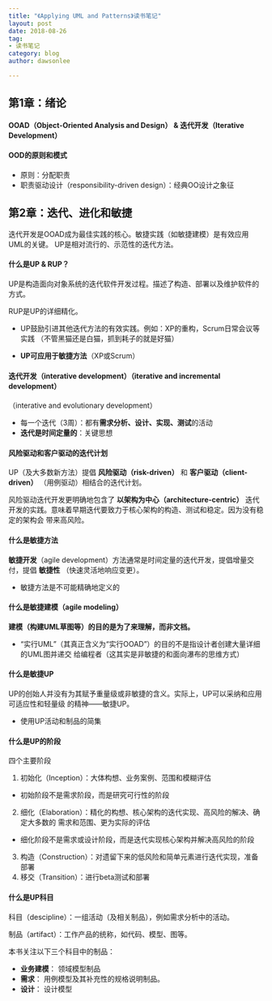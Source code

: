 ```yaml
---
title: "《Applying UML and Patterns》读书笔记"
layout: post
date: 2018-08-26
tag:
- 读书笔记
category: blog
author: dawsonlee

---
```




## 第1章：绪论

#### OOAD（Object-Oriented Analysis and Design） & 迭代开发（Iterative Development）

#### OOD的原则和模式

* 原则：分配职责
* 职责驱动设计（responsibility-driven design）：经典OO设计之象征

## 第2章：迭代、进化和敏捷

迭代开发是OOAD成为最佳实践的核心。敏捷实践（如敏捷建模）是有效应用UML的关键。
UP是相对流行的、示范性的迭代方法。

#### 什么是UP & RUP？

UP是构造面向对象系统的迭代软件开发过程。描述了构造、部署以及维护软件的方式。

RUP是UP的详细精化。

* UP鼓励引进其他迭代方法的有效实践。例如：XP的重构，Scrum日常会议等实践
（不管黑猫还是白猫，抓到耗子的就是好猫）

* **UP可应用于敏捷方法**（XP或Scrum）

#### 迭代开发（interative development）（iterative and incremental development）
（interative and evolutionary development）

* 每一个迭代（3周）：都有**需求分析、设计、实现、测试**的活动
* **迭代是时间定量的**：关键思想

#### 风险驱动和客户驱动的迭代计划

UP（及大多数新方法）提倡 **风险驱动（risk-driven）** 和 **客户驱动（client-driven）** 
（用例驱动）相结合的迭代计划。

风险驱动迭代开发更明确地包含了 **以架构为中心（architecture-centric）** 迭代
开发的实践。意味着早期迭代要致力于核心架构的构造、测试和稳定。因为没有稳定的架构会
带来高风险。


#### 什么是敏捷方法

**敏捷开发**（agile development）方法通常是时间定量的迭代开发，提倡增量交付，提倡
**敏捷性** （快速灵活地响应变更）。

* 敏捷方法是不可能精确地定义的

#### 什么是敏捷建模（agile modeling）

**建模（构建UML草图等）的目的是为了来理解，而非文档。**

* “实行UML”（其真正含义为“实行OOAD”）的目的不是指设计者创建大量详细的UML图并递交
给编程者（这其实是非敏捷的和面向瀑布的思维方式）

#### 什么是敏捷UP

UP的创始人并没有为其赋予重量级或非敏捷的含义。实际上，UP可以采纳和应用可适应性和轻量级
的精神——敏捷UP。

*  使用UP活动和制品的简集

#### **什么是UP的阶段**

四个主要阶段

1. 初始化（Inception）：大体构想、业务案例、范围和模糊评估
* 初始阶段不是需求阶段，而是研究可行性的阶段
2. 细化（Elaboration）：精化的构想、核心架构的迭代实现、高风险的解决、确定大多数的
需求和范围、更为实际的评估
* 细化阶段不是需求或设计阶段，而是迭代实现核心架构并解决高风险的阶段
3. 构造（Construction）：对遗留下来的低风险和简单元素进行迭代实现，准备部署
4. 移交（Transition）：进行beta测试和部署

#### 什么是UP科目

科目（descipline）：一组活动（及相关制品），例如需求分析中的活动。

制品（artifact）：工作产品的统称，如代码、模型、图等。

本书关注以下三个科目中的制品：

* **业务建模**： 领域模型制品
* **需求**： 用例模型及其补充性的规格说明制品。
* **设计**： 设计模型

